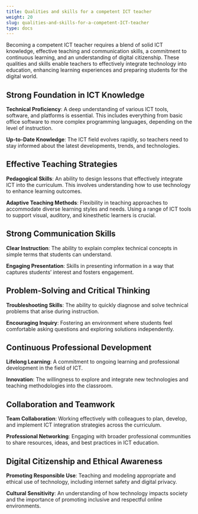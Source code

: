 ```yaml
---
title: Qualities and skills for a competent ICT teacher
weight: 20
slug: qualities-and-skills-for-a-competent-ICT-teacher
type: docs
---
```


Becoming a competent ICT teacher requires a blend of solid ICT knowledge, effective teaching and communication skills, a commitment to continuous learning, and an understanding of digital citizenship. These qualities and skills enable teachers to effectively integrate technology into education, enhancing learning experiences and preparing students for the digital world.

## Strong Foundation in ICT Knowledge

**Technical Proficiency**: A deep understanding of various ICT tools, software, and platforms is essential. This includes everything from basic office software to more complex programming languages, depending on the level of instruction.

**Up-to-Date Knowledge**: The ICT field evolves rapidly, so teachers need to stay informed about the latest developments, trends, and technologies.

## Effective Teaching Strategies

**Pedagogical Skills**: An ability to design lessons that effectively integrate ICT into the curriculum. This involves understanding how to use technology to enhance learning outcomes.

**Adaptive Teaching Methods**: Flexibility in teaching approaches to accommodate diverse learning styles and needs. Using a range of ICT tools to support visual, auditory, and kinesthetic learners is crucial.

## Strong Communication Skills

**Clear Instruction**: The ability to explain complex technical concepts in simple terms that students can understand.

**Engaging Presentation**: Skills in presenting information in a way that captures students’ interest and fosters engagement.

## Problem-Solving and Critical Thinking

**Troubleshooting Skills**: The ability to quickly diagnose and solve technical problems that arise during instruction.

**Encouraging Inquiry**: Fostering an environment where students feel comfortable asking questions and exploring solutions independently.

## Continuous Professional Development

**Lifelong Learning**: A commitment to ongoing learning and professional development in the field of ICT.

**Innovation**: The willingness to explore and integrate new technologies and teaching methodologies into the classroom.

## Collaboration and Teamwork

**Team Collaboration**: Working effectively with colleagues to plan, develop, and implement ICT integration strategies across the curriculum.

**Professional Networking**: Engaging with broader professional communities to share resources, ideas, and best practices in ICT education.

## Digital Citizenship and Ethical Awareness

**Promoting Responsible Use**: Teaching and modeling appropriate and ethical use of technology, including internet safety and digital privacy.

**Cultural Sensitivity**: An understanding of how technology impacts society and the importance of promoting inclusive and respectful online environments.

